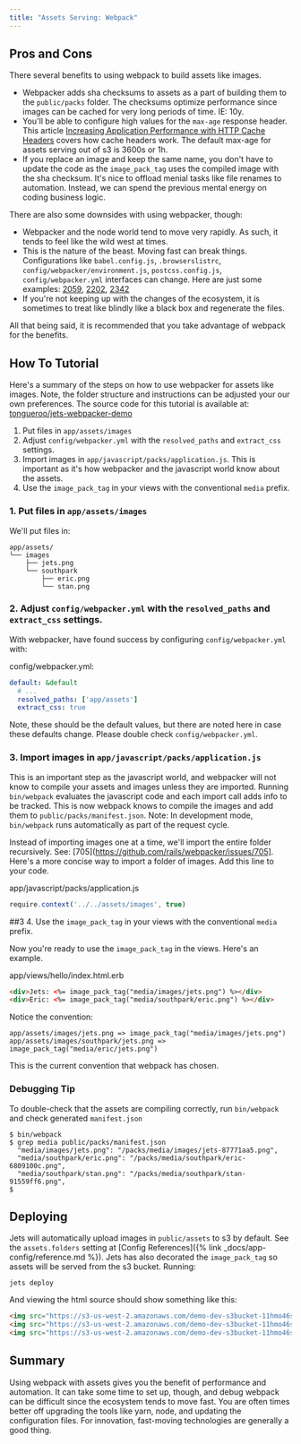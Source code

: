 ```yaml
---
title: "Assets Serving: Webpack"
---
```


## Pros and Cons

There several benefits to using webpack to build assets like images.

* Webpacker adds sha checksums to assets as a part of building them to the `public/packs` folder.  The checksums optimize performance since images can be cached for very long periods of time. IE: 10y.
* You'll be able to configure high values for the `max-age` response header. This article [Increasing Application Performance with HTTP Cache Headers](https://devcenter.heroku.com/articles/increasing-application-performance-with-http-cache-headers) covers how cache headers work.  The default max-age for assets serving out of s3 is 3600s or 1h.
* If you replace an image and keep the same name, you don't have to update the code as the `image_pack_tag` uses the compiled image with the sha checksum. It's nice to offload menial tasks like file renames to automation. Instead, we can spend the previous mental energy on coding business logic.

There are also some downsides with using webpacker, though:

* Webpacker and the node world tend to move very rapidly. As such, it tends to feel like the wild west at times.
* This is the nature of the beast. Moving fast can break things. Configurations like `babel.config.js`, `.browserslistrc`, `config/webpacker/environment.js`, `postcss.config.js`, `config/webpacker.yml` interfaces can change. Here are just some examples: [2059](https://github.com/rails/webpacker/issues/2059), [2202](https://github.com/rails/webpacker/issues/2202), [2342](https://github.com/rails/webpacker/issues/2342)
* If you're not keeping up with the changes of the ecosystem, it is sometimes to treat like blindly like a black box and regenerate the files.

All that being said, it is recommended that you take advantage of webpack for the benefits.

## How To Tutorial

Here's a summary of the steps on how to use webpacker for assets like images. Note, the folder structure and instructions can be adjusted your our own preferences.  The source code for this tutorial is available at: [tongueroo/jets-webpacker-demo](https://github.com/tongueroo/jets-webpacker-demo)

1. Put files in `app/assets/images`
2. Adjust `config/webpacker.yml` with the `resolved_paths` and `extract_css` settings.
3. Import images in `app/javascript/packs/application.js`. This is important as it's how webpacker and the javascript world know about the assets.
4. Use the `image_pack_tag` in your views with the conventional `media` prefix.

### 1. Put files in `app/assets/images`

We'll put files in:

    app/assets/
    └── images
        ├── jets.png
        └── southpark
            ├── eric.png
            └── stan.png

### 2. Adjust `config/webpacker.yml` with the `resolved_paths` and `extract_css` settings.

With webpacker, have found success by configuring `config/webpacker.yml` with:

config/webpacker.yml:

```yaml
default: &default
  # ...
  resolved_paths: ['app/assets']
  extract_css: true
```

Note, these should be the default values, but there are noted here in case these defaults change. Please double check `config/webpacker.yml`.

### 3. Import images in `app/javascript/packs/application.js`

This is an important step as the javascript world, and webpacker will not know to compile your assets and images unless they are imported. Running `bin/webpack` evaluates the javascript code and each import call adds info to be tracked. This is now webpack knows to compile the images and add them to `public/packs/manifest.json`.  Note: In development mode, `bin/webpack` runs automatically as part of the request cycle.

Instead of importing images one at a time, we'll import the entire folder recursively.  See: [705](https://github.com/rails/webpacker/issues/705]. Here's a more concise way to import a folder of images. Add this line to your code.

app/javascript/packs/application.js

```javascript
require.context('../../assets/images', true)
```

##3 4. Use the `image_pack_tag` in your views with the conventional `media` prefix.

Now you're ready to use the `image_pack_tag` in the views. Here's an example.

app/views/hello/index.html.erb

```html
<div>Jets: <%= image_pack_tag("media/images/jets.png") %></div>
<div>Eric: <%= image_pack_tag("media/southpark/eric.png") %></div>
```

Notice the convention:

    app/assets/images/jets.png => image_pack_tag("media/images/jets.png")
    app/assets/images/southpark/jets.png => image_pack_tag("media/eric/jets.png")

This is the current convention that webpack has chosen.

### Debugging Tip

To double-check that the assets are compiling correctly, run `bin/webpack` and check generated `manifest.json`

    $ bin/webpack
    $ grep media public/packs/manifest.json
      "media/images/jets.png": "/packs/media/images/jets-87771aa5.png",
      "media/southpark/eric.png": "/packs/media/southpark/eric-6809100c.png",
      "media/southpark/stan.png": "/packs/media/southpark/stan-91559ff6.png",
    $

## Deploying

Jets will automatically upload images in `public/assets` to s3 by default. See the `assets.folders` setting at [Config References]({% link _docs/app-config/reference.md %}).  Jets has also decorated the `image_pack_tag` so assets will be served from the s3 bucket.  Running:

    jets deploy

And viewing the html source should show something like this:

```html
<img src="https://s3-us-west-2.amazonaws.com/demo-dev-s3bucket-11hmo46sdaczc/jets/public/packs/media/images/jets-87771aa5.png" />
<img src="https://s3-us-west-2.amazonaws.com/demo-dev-s3bucket-11hmo46sdaczc/jets/public/packs/media/southpark/eric-6809100c.png" />
<img src="https://s3-us-west-2.amazonaws.com/demo-dev-s3bucket-11hmo46sdaczc/jets/public/packs/media/southpark/stan-91559ff6.png" />
```

## Summary

Using webpack with assets gives you the benefit of performance and automation. It can take some time to set up, though, and debug webpack can be difficult since the ecosystem tends to move fast. You are often times better off upgrading the tools like yarn, node, and updating the configuration files. For innovation, fast-moving technologies are generally a good thing.